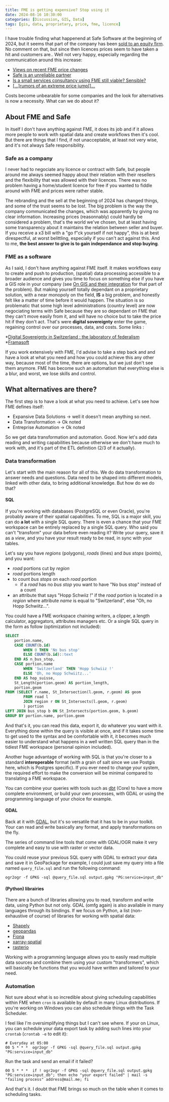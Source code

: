 ```yaml
---
title: FME is getting expensive? Stop using it
date: 2024-08-16 10:30:00
categories: [Discussion, GIS, Data]
tags: [gis, data, proprietary, price, fme, licence]
---
```


I have trouble finding what happenend at Safe Software at the beginning of 2024, but it seems that part of the company has been [sold to an equity firm](https://betakit.com/us-based-jmi-equity-buys-out-safe-software-co-founder-in-strategic-investment/). No comment on that, but since then licences prices seem to have taken a hit and customers are.. Well not very happy, especially regarding the communication around this increase:

* [Views on recent FME price changes](https://community.safe.com/integration-8/views-on-recent-fme-price-changes-34403)
* [Safe is an unreliable partner](https://www.reddit.com/r/fme/comments/1e1bijf/safe_is_an_unreliable_partner/)
* [Is a small services consultancy using FME still viable? Sensible?](https://www.reddit.com/r/fme/comments/13jl6dj/is_a_small_services_consultancy_using_fme_still/)
* [[...]rumors of an extreme price jump[]...](https://www.reddit.com/r/gis/comments/12trnzg/i_am_hearing_rumors_of_an_extreme_price_jump_for/)

Costs become unbearable for some companies and the look for alternatives is now a necessity. What can we do about it?

## About FME and Safe

In itself I don't have anything against FME, it does its job and if it allows more people to work with spatial data and create workflows then it's cool. But there are things that I find, if not unacceptable, at least not very wise, and it's not always Safe responsibility.

### Safe as a company

I never had to negociate any licence or contract with Safe, but people around me always seemed happy about their relation with their resellers and the flexibility that was allowed with their licences. There was no problem having a home/student licence for free if you wanted to fiddle around with FME and prices were rather stable.

The rebranding and the sell at the beginning of 2024 has changed things, and some of the trust seems to be lost. The big problem is the way the company communicated the changes, which was apparently by giving no clear information. Increasing prices (reasonnably) could hardly be considered a problem, that's the world we've chosen, but at least having some transparency about it maintains the relation between seller and buyer. If you receive a x3 bill with a "go f"ck yourself if not happy", this is at best direspectful, at worst belittling, especially if you can't act against this. And to me, **the best answer to give is to gain independance and stop buying**.

### FME as a software

As I said, I don't have anything against FME itself. It makes workflows easy to create and push to production, (spatial) data processing accessible to a broader audience and gives you time to focus on something else if you have a GIS role in your company (see [On GIS and their integration](https://www.geothings.ch/posts/on-gis/) for that part of the problem). But making yourself totally dependant on a proprietary solution, with a near monopoly on the field, **IS** a big problem, and honestly felt like a matter of time before it would happen. The situation is so problematic that some high level administrations (country level) are now negociating terms with Safe because they are so dependant on FME that they can't move easily from it, and will have no choice but to take the price hit if they don't act. That's were **digital sovereignty** enter the game, regaining control over our processes, data, and costs. Some links :

*[Digital Sovereignty in Switzerland : the laboratory of federalism](https://access.archive-ouverte.unige.ch/access/metadata/bbf62d17-891e-46e4-bde8-5666dda99237/download)
*[Framasoft](https://framasoft.org/en/)

If you work extensively with FME, I'd advise to take a step back and and have a look at what you need and how you could achieve this any other way, because most of the time, there are options, but we just don't see them anymore. FME has become such an automatism that everything else is a blur, and worst, we lose skills and control.

## What alternatives are there?

The first step is to have a look at what you need to achieve. Let's see how FME defines itself:

* Expansive Data Solutions &rarr; well it doesn't mean anything so next.
* Data Transformation &rarr; Ok noted
* Entreprise Automation &rarr; Ok noted

So we get data transformation and automation. Good. Now let's add data reading and writing capabilities because otherwise we don't have much to work with, and it's part of the ETL definition (2/3 of it actually).

### Data transformation

Let's start with the main reason for all of this. We do data transformation to answer needs and questions. Data need to be shaped into different models, linked with other data, to bring additional knowledge. But how do we do that? 

#### SQL 

If you're working with databases (PostgreSQL or even Oracle), you're probably aware of their spatial capabilities. To me, SQL is a major skill, you can do **a lot** with a single SQL query. There is even a chance that your FME workspace can be entirely replaced by a single SQL query. Who said you can't "transform" your data before even reading it? Write your query, save it as a *view*, and you have your result ready to be read, in sync with your tables.

Let's say you have *regions* (polygons), *roads* (lines) and *bus stops* (points), and you want:
* *road* portions cut by *region*
* *road* portions length
* to count *bus stops* on each *road* portion
    * if a *road* has no *bus stop* you want to have "No bus stop" instead of a count
* an attribute that says "Hopp Schwiiz !" if the *road* portion is located in a *region* where attribute *name* is equal to "Switzerland", else "Oh, no Hopp Schwiitz...". 

You could have a FME workspace chaining writers, a clipper, a length calculator, aggregators, attributes managers etc. Or a single SQL query in the form as follow (optimization not included):

```sql
SELECT 
    portion.name,
    CASE COUNT(b.id) 
        WHEN 0 THEN 'No bus stop'
        ELSE COUNT(b.id)::text
    END AS n_bus_stop,
    CASE portion.name
        WHEN 'Switzerland' THEN 'Hopp Schwiiz !'
        ELSE 'Oh, no Hopp Schwiitz...'
    END AS hop_suisse,
    St_Length(portion.geom) AS portion_length,
    portion.geom
FROM (SELECT r.name, St_Intersection(l.geom, r.geom) AS geom
        FROM road l
        JOIN region r ON St_Intersects(l.geom, r.geom)
        ) portion
LEFT JOIN bus_stop b ON St_Intersects(portion.geom, b.geom)
GROUP BY portion.name, portion.geom
```

And that's it, you can read this data, export it, do whatever you want with it. Everything done within the query is visible at once, and if it takes some time to get used to the syntax and be comfortable with it, it becomes much easier to understand what happens in a well written SQL query than in the tidiest FME workspace (personal opinion included).

Another huge advantage of working with SQL is that you're closer to a standard **interoperable** format (with a grain of salt since we use Postgis here, which is Postgres specific). If you ever need to change your system, the required effort to make the conversion will be minimal compared to translating a FME workspace.

You can combine your queries with tools such as [dbt](https://docs.getdbt.com/) (Core) to have a more complete environment, or build your own processes, with GDAL or using the programming language of your choice for example.

#### GDAL

Back at it with [GDAL](https://www.geothings.ch/posts/gdal-appreciation/), but it's so versatile that it has to be in your toolkit. Your can read and write basically any format, and apply transformations on the fly.

The series of command line tools that come with GDAL/OGR make it very complete and easy to use with raster or vector data.

 You could reuse your previous SQL query with GDAL to extract your data and save it in GeoPackage for example, I could just save my query into a file named `query_file.sql` and run the following command:

```
ogr2ogr -f GPKG -sql @query_file.sql output.gpkg "PG:service=input_db"
```

#### (Python) librairies

There are a bunch of libraries allowing you to read, transform and write data, using Python but not only. GDAL (omfg again) is also available in many languages through its bindings. If we focus on Python, a list (non-exhaustive of course) of libraries for working with spatial data:

* [Shapely](https://shapely.readthedocs.io/en/stable/manual.html)
* [geopandas](https://geopandas.org/en/stable/index.html)
* [Fiona](https://fiona.readthedocs.io/en/latest/index.html)
* [xarray-spatial](https://xarray-spatial.readthedocs.io/en/latest/#)
* [rasterio](https://rasterio.readthedocs.io/en/latest/index.html#)

Working with a programming language allows you to easily read multiple data sources and combine them using your custom "transformers", which will basically be functions that you would have written and tailored to your need.

### Automation

Not sure about what is so incredible about giving scheduling capabilities within FME when `cron` is available by default in many Linux distributions. If you're working on Windows you can also schedule things with the Task Scheduler.

I feel like I'm oversimplifying things but I can't see where. If your on Linux, you can schedule your data export task by adding such lines into your `crontab` (`crontab -e` to edit it):

```
# Everyday at 05:00
00 5 * * *  ogr2ogr -f GPKG -sql @query_file.sql output.gpkg "PG:service=input_db"
```

Run the task and send an email if it failed?

```
00 5 * * *  if ! ogr2ogr -f GPKG -sql @query_file.sql output.gpkg "PG:service=input_db"; then echo "your export failed" | mail -s "failing process" address@mail.me; fi
```

And that's it. I doubt that FME brings so much on the table when it comes to scheduling tasks.


##


